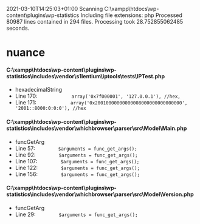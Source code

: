 2021-03-10T14:25:03+01:00
Scanning C:\xampp\htdocs\wp-content\plugins\wp-statistics
Including file extensions: php
Processed 80987 lines contained in 294 files.
Processing took 28.752855062485 seconds.

# nuance
#### C:\xampp\htdocs\wp-content\plugins\wp-statistics\includes\vendor\s1lentium\iptools\tests\IPTest.php
* hexadecimalString
 * Line 170: `            array('0x7f000001', '127.0.0.1'), //hex,`
 * Line 171: `            array('0x20010000000000008000000000000000', '2001::8000:0:0:0'), //hex`

#### C:\xampp\htdocs\wp-content\plugins\wp-statistics\includes\vendor\whichbrowser\parser\src\Model\Main.php
* funcGetArg
 * Line 57: `        $arguments = func_get_args();`
 * Line 92: `        $arguments = func_get_args();`
 * Line 107: `        $arguments = func_get_args();`
 * Line 122: `        $arguments = func_get_args();`
 * Line 156: `        $arguments = func_get_args();`

#### C:\xampp\htdocs\wp-content\plugins\wp-statistics\includes\vendor\whichbrowser\parser\src\Model\Version.php
* funcGetArg
 * Line 29: `        $arguments = func_get_args();`

